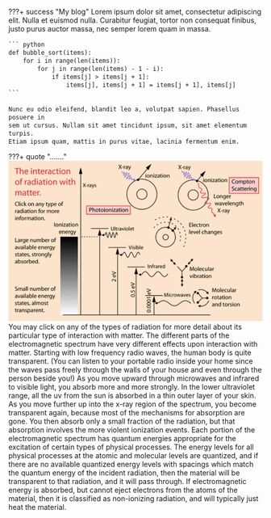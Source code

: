 <!-- ---
hide:
  - navigation # Hide navigation
  - toc        # Hide table of contents
--- -->

???+ success "My blog"
    Lorem ipsum dolor sit amet, consectetur adipiscing elit. Nulla et euismod
    nulla. Curabitur feugiat, tortor non consequat finibus, justo purus auctor
    massa, nec semper lorem quam in massa.

    ``` python
    def bubble_sort(items):
        for i in range(len(items)):
            for j in range(len(items) - 1 - i):
                if items[j] > items[j + 1]:
                    items[j], items[j + 1] = items[j + 1], items[j]
    ```

    Nunc eu odio eleifend, blandit leo a, volutpat sapien. Phasellus posuere in
    sem ut cursus. Nullam sit amet tincidunt ipsum, sit amet elementum turpis.
    Etiam ipsum quam, mattis in purus vitae, lacinia fermentum enim.

<!-- <figure>
    <img src="assets/vinay.png" width="200" />
</figure>
[] -->

???+ quote "......."
    ![1.png](../assets/blogs/blog_1/1.png)
    You may click on any of the types of radiation for more detail about its particular type of interaction with matter. The different parts of the electromagnetic spectrum have very different effects upon interaction with matter. Starting with low frequency radio waves, the human body is quite transparent. (You can listen to your portable radio inside your home since the waves pass freely through the walls of your house and even through the person beside you!) As you move upward through microwaves and infrared to visible light, you absorb more and more strongly. In the lower ultraviolet range, all the uv from the sun is absorbed in a thin outer layer of your skin. As you move further up into the x-ray region of the spectrum, you become transparent again, because most of the mechanisms for absorption are gone. You then absorb only a small fraction of the radiation, but that absorption involves the more violent ionization events. Each portion of the electromagnetic spectrum has quantum energies appropriate for the excitation of certain types of physical processes. The energy levels for all physical processes at the atomic and molecular levels are quantized, and if there are no available quantized energy levels with spacings which match the quantum energy of the incident radiation, then the material will be transparent to that radiation, and it will pass through. If electromagnetic energy is absorbed, but cannot eject electrons from the atoms of the material, then it is classified as non-ionizing radiation, and will typically just heat the material.